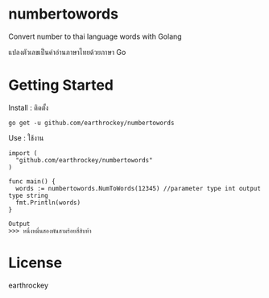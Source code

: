 # numbertowords
Convert number to thai language words with Golang

แปลงตัวเลขเป็นคำอ่านภาษาไทยด้วยภาษา Go
# Getting Started
Install : ติดตั้ง

```go get -u github.com/earthrockey/numbertowords```

Use : ใช้งาน

```
import (
  "github.com/earthrockey/numbertowords"
)

func main() {
  words := numbertowords.NumToWords(12345) //parameter type int output type string
  fmt.Println(words) 
}
```
```
Output
>>> หนึ่งหมื่นสองพันสามร้อยสี่สิบห้า
```
# License
earthrockey
